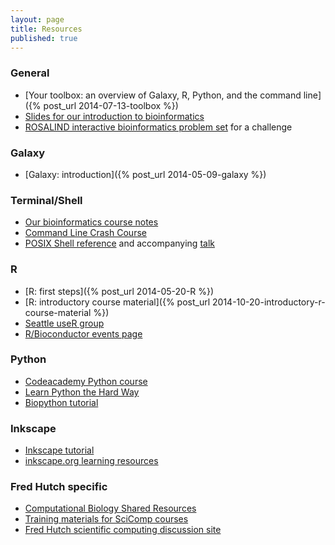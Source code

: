 ```yaml
---
layout: page
title: Resources
published: true
---
```



### General

* [Your toolbox: an overview of Galaxy, R, Python, and the command line]({% post_url 2014-07-13-toolbox %})
* [Slides for our introduction to bioinformatics](http://fredhutchio.github.io/intro-bioinformatics/)
* [ROSALIND interactive bioinformatics problem set](http://rosalind.info/) for a challenge


### Galaxy

* [Galaxy: introduction]({% post_url 2014-05-09-galaxy %})


### Terminal/Shell

* [Our bioinformatics course notes](http://fredhutchio.github.io/intro-bioinformatics/)
* [Command Line Crash Course](https://learnpythonthehardway.org/book/appendixa.html)
* [POSIX Shell reference](http://shellhaters.heroku.com/posix) and accompanying [talk](http://shellhaters.heroku.com/)


### R

* [R: first steps]({% post_url 2014-05-20-R %})
* [R: introductory course material]({% post_url 2014-10-20-introductory-r-course-material %})
* [Seattle useR group](http://www.meetup.com/Seattle-useR/)
* [R/Bioconductor events page](http://www.bioconductor.org/help/events/)


### Python

* [Codeacademy Python course](http://www.codecademy.com/tracks/python)
* [Learn Python the Hard Way](http://learnpythonthehardway.org/book/)
* [Biopython tutorial](http://biopython.org/DIST/docs/tutorial/Tutorial.html)


### Inkscape

* [Inkscape tutorial](https://github.com/fredhutchio/inkscape-tutorial)
* [inkscape.org learning resources](https://inkscape.org/en/learn/)


### Fred Hutch specific

* [Computational Biology Shared Resources](http://sharedresources.fhcrc.org/core-facilities/computational-biology)
* [Training materials for SciComp courses](https://teams.fhcrc.org/sites/citwiki/SciComp/Training%20Materials/Forms/AllItems.aspx)
* [Fred Hutch scientific computing discussion site](http://discourse.fhcrc.org)
